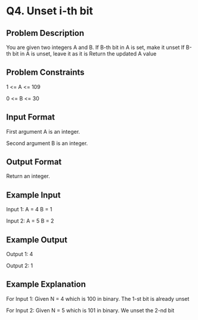 # Q4. Unset i-th bit
## Problem Description
You are given two integers A and B.
If B-th bit in A is set, make it unset
If B-th bit in A is unset, leave it as it is
Return the updated A value


## Problem Constraints
1 <= A <= 109

0 <= B <= 30


## Input Format
First argument A is an integer.

Second argument B is an integer.


## Output Format
Return an integer.


## Example Input
Input 1:
A = 4
B = 1

Input 2:
A = 5
B = 2


## Example Output
Output 1:
4

Output 2:
1


## Example Explanation
For Input 1:
Given N = 4 which is 100 in binary. The 1-st bit is already unset

For Input 2: 
Given N = 5 which is 101 in binary. We unset the 2-nd bit